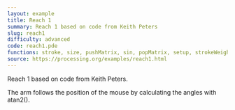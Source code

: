 ```yaml
---
layout: example
title: Reach 1
summary: Reach 1 based on code from Keith Peters
slug: reach1
difficulty: advanced
code: reach1.pde
functions: stroke, size, pushMatrix, sin, popMatrix, setup, strokeWeight, cos, rotate, translate, draw, segment, atan2, line, background
source: https://processing.org/examples/reach1.html
---
```


Reach 1 based on code from Keith Peters. 

 The arm follows the position of the mouse by calculating the angles with atan2().
